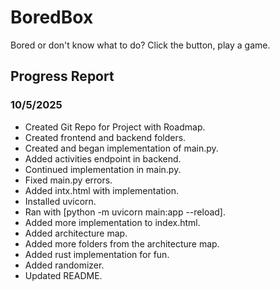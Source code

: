 # BoredBox
Bored or don't know what to do? Click the button, play a game.

## Progress Report

### 10/5/2025
- Created Git Repo for Project with Roadmap.
- Created frontend and backend folders.
- Created and began implementation of main.py.
- Added activities endpoint in backend.
- Continued implementation in main.py.
- Fixed main.py errors.
- Added intx.html with implementation.
- Installed uvicorn.
- Ran with [python -m uvicorn main:app --reload].
- Added more implementation to index.html.
- Added architecture map.
- Added more folders from the architecture map.
- Added rust implementation for fun.
- Added randomizer.
- Updated README.